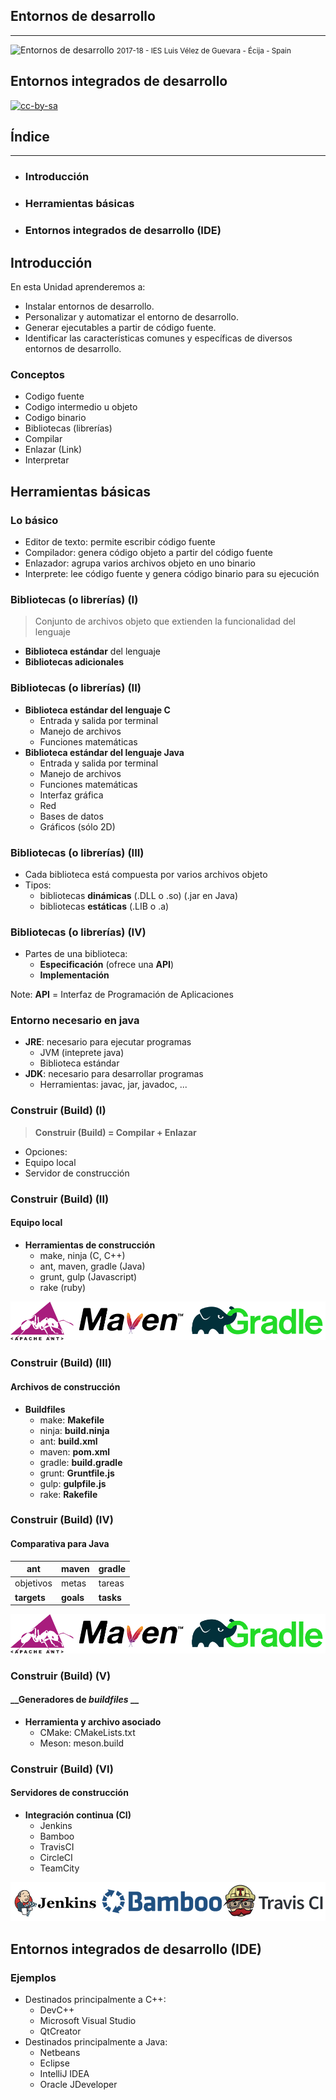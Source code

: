 <!---
Ejemplos

<video class="stretch" controls><source src="http://clips.vorwaerts-gmbh.de/big_buck_bunny.mp4" type="video/mp4"></video>
<iframe width="560" height="315" src="https://www.youtube.com/embed/3RBq-WlL4cU" frameborder="0" allowfullscreen></iframe>

slide: data-background="#ff0000" 
element: class="fragment" data-fragment-index="1"
-->
## Entornos de desarrollo
---
![Entornos de desarrollo](http://jamj2000.github.io/entornosdesarrollo/entornosdesarrollo.png)
<small> 2017-18 - IES Luis Vélez de Guevara - Écija - Spain </small>


## Entornos integrados de desarrollo

[![cc-by-sa](http://jamj2000.github.io/entornosdesarrollo/cc-by-sa.png)](http://creativecommons.org/licenses/by-sa/4.0/)


## Índice
--- 
- ### Introducción
- ### Herramientas básicas
- ### Entornos integrados de desarrollo (IDE)

<!--- Note: Nota a pie de página. -->



## Introducción


En esta Unidad aprenderemos a:

- Instalar entornos de desarrollo.
- Personalizar y automatizar el entorno de desarrollo.
- Generar ejecutables a partir de código fuente.
- Identificar las características comunes y específicas de diversos entornos de desarrollo.


### Conceptos

- Codigo fuente
- Codigo intermedio u objeto
- Codigo binario
- Bibliotecas (librerías)
- Compilar
- Enlazar (Link)
- Interpretar



## Herramientas básicas


### Lo básico

- Editor de texto: permite escribir código fuente
- Compilador: genera código objeto a partir del código fuente
- Enlazador: agrupa varios archivos objeto en uno binario
- Interprete: lee código fuente y genera código binario para su ejecución


### Bibliotecas (o librerías) (I)

> Conjunto de archivos objeto que extienden la funcionalidad del lenguaje

- __Biblioteca estándar__ del lenguaje
- __Bibliotecas adicionales__


### Bibliotecas (o librerías) (II)

- __Biblioteca estándar del lenguaje C__
  - Entrada y salida por terminal
  - Manejo de archivos
  - Funciones matemáticas
- __Biblioteca estándar del lenguaje Java__
  - Entrada y salida por terminal
  - Manejo de archivos
  - Funciones matemáticas
  - Interfaz gráfica 
  - Red
  - Bases de datos
  - Gráficos (sólo 2D)


### Bibliotecas (o librerías) (III)

- Cada biblioteca está compuesta por varios archivos objeto
- Tipos:
  - bibliotecas __dinámicas__ (.DLL o .so) (.jar en Java) 
  - bibliotecas __estáticas__ (.LIB o .a)


### Bibliotecas (o librerías) (IV)

- Partes de una biblioteca:
  - __Especificación__ (ofrece una __API__)
  - __Implementación__ 

Note: __API__ = Interfaz de Programación de Aplicaciones


### Entorno necesario en java

- __JRE__: necesario para ejecutar programas
  - JVM (inteprete java)
  - Biblioteca estándar
- __JDK__: necesario para desarrollar programas
  - Herramientas: javac, jar, javadoc, ...


### Construir (Build) (I) 

> __Construir (Build) = Compilar + Enlazar__

- Opciones:
 - Equipo local
 - Servidor de construcción


### Construir (Build) (II) 
#### __Equipo local__

- __Herramientas de construcción__
  - make, ninja (C, C++)
  - ant, maven, gradle (Java)
  - grunt, gulp (Javascript)
  - rake (ruby)

![ant-maven-gradle](assets/ant-maven-gradle.png)


### Construir (Build) (III) 
#### __Archivos de construcción__

- __Buildfiles__
  - make: __Makefile__
  - ninja: __build.ninja__
  - ant: __build.xml__
  - maven: __pom.xml__
  - gradle: __build.gradle__
  - grunt: __Gruntfile.js__
  - gulp: __gulpfile.js__
  - rake: __Rakefile__


### Construir (Build) (IV) 
#### __Comparativa para Java__

ant         | maven       | gradle
------------|-------------|--------------
objetivos   | metas       | tareas
**targets** | **goals**   | **tasks**

![ant-maven-gradle](assets/ant-maven-gradle.png)


### Construir (Build) (V) 
#### __Generadores de _buildfiles_ __

- __Herramienta y archivo asociado__
  - CMake: CMakeLists.txt
  - Meson: meson.build  


### Construir (Build) (VI) 
#### __Servidores de construcción__

- __Integración continua (CI)__
  - Jenkins 
  - Bamboo
  - TravisCI
  - CircleCI
  - TeamCity

![jenkins-bamboo-travisci](assets/jenkins-bamboo-travisci.png)



## Entornos integrados de desarrollo (IDE)


### Ejemplos

- Destinados principalmente a C++:
  - DevC++
  - Microsoft Visual Studio
  - QtCreator
- Destinados principalmente a Java:
  - Netbeans
  - Eclipse
  - IntelliJ IDEA
  - Oracle JDeveloper

 
